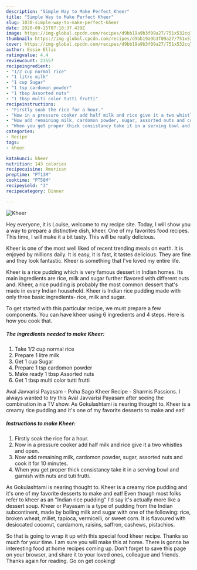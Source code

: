 ```yaml
---
description: "Simple Way to Make Perfect Kheer"
title: "Simple Way to Make Perfect Kheer"
slug: 1030-simple-way-to-make-perfect-kheer
date: 2020-09-25T07:18:37.439Z
image: https://img-global.cpcdn.com/recipes/d9bb19a9b3f09a27/751x532cq70/kheer-recipe-main-photo.jpg
thumbnail: https://img-global.cpcdn.com/recipes/d9bb19a9b3f09a27/751x532cq70/kheer-recipe-main-photo.jpg
cover: https://img-global.cpcdn.com/recipes/d9bb19a9b3f09a27/751x532cq70/kheer-recipe-main-photo.jpg
author: Essie Ellis
ratingvalue: 4.4
reviewcount: 23557
recipeingredient:
- "1/2 cup normal rice"
- "1 litre milk"
- "1 cup Sugar"
- "1 tsp cardomon powder"
- "1 tbsp Assorted nuts"
- "1 tbsp multi color tutti frutti"
recipeinstructions:
- "Firstly soak the rice for a hour."
- "Now in a pressure cooker add half milk and rice give it a two whistles and open."
- "Now add remaining milk, cardomon powder, sugar, assorted nuts and cook it for 10 minutes."
- "When you get proper thick consistancy take it in a serving bowl and garnish with nuts and tuti frutti."
categories:
- Recipe
tags:
- kheer

katakunci: kheer 
nutrition: 143 calories
recipecuisine: American
preptime: "PT13M"
cooktime: "PT58M"
recipeyield: "3"
recipecategory: Dinner

---
```



![Kheer](https://img-global.cpcdn.com/recipes/d9bb19a9b3f09a27/751x532cq70/kheer-recipe-main-photo.jpg)

Hey everyone, it is Louise, welcome to my recipe site. Today, I will show you a way to prepare a distinctive dish, kheer. One of my favorites food recipes. This time, I will make it a bit tasty. This will be really delicious.

Kheer is one of the most well liked of recent trending meals on earth. It is enjoyed by millions daily. It is easy, it is fast, it tastes delicious. They are fine and they look fantastic. Kheer is something that I've loved my entire life.

Kheer is a rice pudding which is very famous dessert in Indian homes. Its main ingredients are rice, milk and sugar further flavored with different nuts and. Kheer, a rice pudding is probably the most common dessert that&#39;s made in every Indian household. Kheer is Indian rice pudding made with only three basic ingredients- rice, milk and sugar.


To get started with this particular recipe, we must prepare a few components. You can have kheer using 6 ingredients and 4 steps. Here is how you cook that.

<!--inarticleads1-->

##### The ingredients needed to make Kheer:

1. Take 1/2 cup normal rice
1. Prepare 1 litre milk
1. Get 1 cup Sugar
1. Prepare 1 tsp cardomon powder
1. Make ready 1 tbsp Assorted nuts
1. Get 1 tbsp multi color tutti frutti


Aval Javvarisi Payasam - Poha Sago Kheer Recipe - Sharmis Passions. I always wanted to try this Aval Javvarisi Payasam after seeing the combination in a TV show. As Gokulashtami is nearing thought to. Kheer is a creamy rice pudding and it&#39;s one of my favorite desserts to make and eat! 

<!--inarticleads2-->

##### Instructions to make Kheer:

1. Firstly soak the rice for a hour.
1. Now in a pressure cooker add half milk and rice give it a two whistles and open.
1. Now add remaining milk, cardomon powder, sugar, assorted nuts and cook it for 10 minutes.
1. When you get proper thick consistancy take it in a serving bowl and garnish with nuts and tuti frutti.


As Gokulashtami is nearing thought to. Kheer is a creamy rice pudding and it&#39;s one of my favorite desserts to make and eat! Even though most folks refer to kheer as an &#34;Indian rice pudding&#34; I&#39;d say it&#39;s actually more like a dessert soup. Kheer or Payasam is a type of pudding from the Indian subcontinent, made by boiling milk and sugar with one of the following: rice, broken wheat, millet, tapioca, vermicelli, or sweet corn. It is flavoured with desiccated coconut, cardamom, raisins, saffron, cashews, pistachios. 

So that is going to wrap it up with this special food kheer recipe. Thanks so much for your time. I am sure you will make this at home. There is gonna be interesting food at home recipes coming up. Don't forget to save this page on your browser, and share it to your loved ones, colleague and friends. Thanks again for reading. Go on get cooking!
